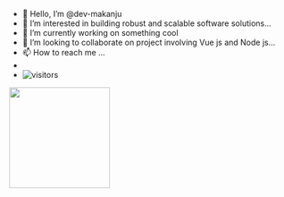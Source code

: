 - 👋 Hello, I’m @dev-makanju
- 👀 I’m interested in building robust and scalable software solutions...
- 🌱 I’m currently working on something cool
- 💞️ I’m looking to collaborate on project involving Vue js and Node js...
- 📫 How to reach me ...
- 
- ![visitors](https://visitor-badge.glitch.me/badge?page_id=${dev-makanju}.${dev-makanju})

<img height="180em" src="https://github-readme-stats.vercel.app/api?username=dev-makanju=true&hide_border=true&&count_private=true&include_all_commits=true" />



<!---
dev-makanju/dev-makanju is a ✨ special ✨ repository because its `README.md` (this file) appears on your GitHub profile.
You can click the Preview link to take a look at your changes.
--->
